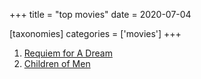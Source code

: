 +++
title = "top movies"
date = 2020-07-04

[taxonomies]
categories = ['movies']
+++

1. [Requiem for A Dream]
1. [Children of Men]

[Requiem for A Dream]: @/requiem-for-a-dream-2000.md
[Children of Men]: @/children-of-men.md
